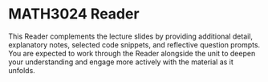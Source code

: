 # MATH3024 Reader

This Reader complements the lecture slides by providing additional detail, explanatory notes, selected code snippets, and reflective question prompts. You are expected to work through the Reader alongside the unit to deepen your understanding and engage more actively with the material as it unfolds.

```{tableofcontents}
```
